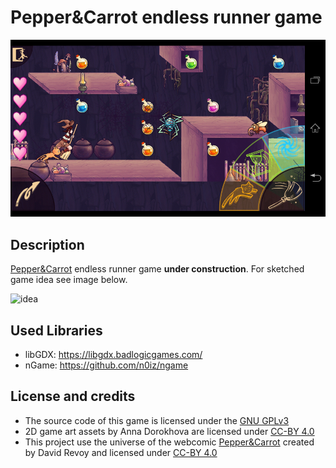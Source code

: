 Pepper&Carrot endless runner game
==========================================

![wip](documents/screenshot_WIP.png "WIP screenshot of current game version")

Description
------------
[Pepper&Carrot](http://www.peppercarrot.com/) endless runner game **under construction**. For sketched game idea see image below.

![idea](documents/game_idea.png "game idea")

Used Libraries
------------
- libGDX:  https://libgdx.badlogicgames.com/
- nGame:  https://github.com/n0iz/ngame

License and credits
-------------------

- The source code of this game is licensed under the [GNU GPLv3](http://www.gnu.org/licenses/gpl-3.0.html)
- 2D game art assets by Anna Dorokhova are licensed under [CC-BY 4.0](https://creativecommons.org/licenses/by/4.0/)
- This project use the universe of the webcomic [Pepper&Carrot](https://www.peppercarrot.com) created by David Revoy and licensed under [CC-BY 4.0](https://creativecommons.org/licenses/by/4.0/)
